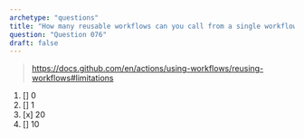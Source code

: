 ```yaml
---
archetype: "questions"
title: "How many reusable workflows can you call from a single workflow file? "
question: "Question 076"
draft: false
---
```



> https://docs.github.com/en/actions/using-workflows/reusing-workflows#limitations
1. [] 0
1. [] 1
1. [x] 20
1. [] 10
